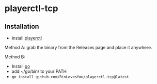 # playerctl-tcp

## Installation

* install [playerctl](https://github.com/altdesktop/playerctl)

Method A: grab the binary from the Releases page and place it anywhere.

Method B:

* Install [go](https://go.dev/)
* add ~/go/bin/ to your PATH
* `go install github.com/RinLovesYou/playerctl-tcp@latest`
